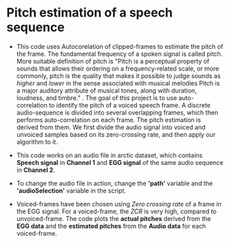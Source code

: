 # Pitch estimation of a speech sequence

- This code uses Autocorelation of clipped-frames to estimate the pitch of the frame.
The fundamental frequency of a spoken signal is called pitch. More suitable definition of pitch is "Pitch is a perceptual property of sounds that allows their ordering on a frequency-related scale, or more commonly, pitch is the quality that makes it possible to judge sounds as *higher* and *lower* in the sense associated with musical melodies Pitch is a major auditory attribute of musical tones, along with duration, loudness, and timbre." . The goal of this project is to use auto-correlation to identify the pitch of a voiced speech frame. A discrete audio-sequence is divided into several overlapping frames, which then performs auto-correlation on each frame. The pitch estimation is derived from them. We first divide the audio signal into voiced and unvoiced samples based on its zero-crossing rate, and then apply our algorithm to it.

- This code works on an audio file in arctic dataset, which contains **Speech signal** in **Channel 1** and **EGG signal** of the same audio sequence in **Channel 2**.

- To change the audio file in action, change the **'path'** variable and the **'audioSelection'** variable in the script.

- Voiced-frames have been chosen using *Zero crossing rate* of a frame in the EGG signal. For a voiced-frame, the *ZCR* is very high, compared to unvoiced-frame. 
The code plots the **actual pitches** derived from the **EGG data** and the **estimated pitches** from the **Audio data** for each voiced-frame.
